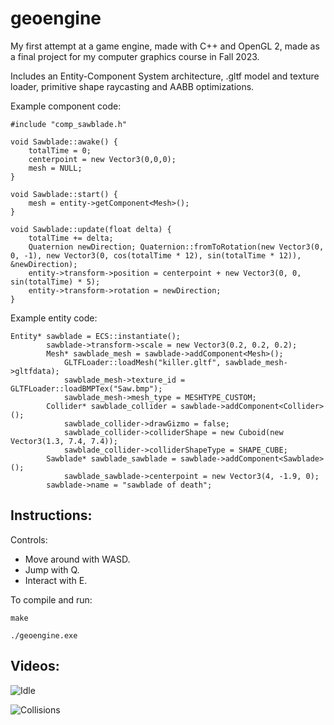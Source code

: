 # geoengine

My first attempt at a game engine, made with C++ and OpenGL 2, made as a final project for my computer graphics course in Fall 2023.

Includes an Entity-Component System architecture, .gltf model and texture loader, primitive shape raycasting and AABB optimizations.

Example component code:
```
#include "comp_sawblade.h"

void Sawblade::awake() {
    totalTime = 0;
    centerpoint = new Vector3(0,0,0);
    mesh = NULL;
}

void Sawblade::start() {
    mesh = entity->getComponent<Mesh>();
}

void Sawblade::update(float delta) {
    totalTime += delta;
    Quaternion newDirection; Quaternion::fromToRotation(new Vector3(0, 0, -1), new Vector3(0, cos(totalTime * 12), sin(totalTime * 12)), &newDirection);
    entity->transform->position = centerpoint + new Vector3(0, 0, sin(totalTime) * 5);
    entity->transform->rotation = newDirection;
}
```

Example entity code:
```
Entity* sawblade = ECS::instantiate();
		sawblade->transform->scale = new Vector3(0.2, 0.2, 0.2);
		Mesh* sawblade_mesh = sawblade->addComponent<Mesh>();
			GLTFLoader::loadMesh("killer.gltf", sawblade_mesh->gltfdata);
			sawblade_mesh->texture_id = GLTFLoader::loadBMPTex("Saw.bmp");
			sawblade_mesh->mesh_type = MESHTYPE_CUSTOM;
		Collider* sawblade_collider = sawblade->addComponent<Collider>();
			sawblade_collider->drawGizmo = false;
			sawblade_collider->colliderShape = new Cuboid(new Vector3(1.3, 7.4, 7.4));
			sawblade_collider->colliderShapeType = SHAPE_CUBE;
		Sawblade* sawblade_sawblade = sawblade->addComponent<Sawblade>();
			sawblade_sawblade->centerpoint = new Vector3(4, -1.9, 0);
		sawblade->name = "sawblade of death";
```

## Instructions:

Controls:
 - Move around with WASD.
 - Jump with Q.
 - Interact with E.

To compile and run:
```
make

./geoengine.exe
```

## Videos:
![Idle](visuals/video2.gif)

![Collisions](visuals/video1.gif)
